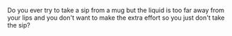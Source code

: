 Do you ever try to take a sip from a mug but the liquid is too far away from your lips and you don't want to make the extra effort so you just don't take the sip? 